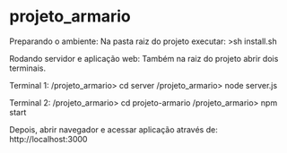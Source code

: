 # projeto_armario

Preparando o ambiente:
Na pasta raiz do projeto executar: >sh install.sh

Rodando servidor e aplicação web:
Também na raiz do projeto abrir dois terminais.

Terminal 1:
 /projeto_armario> cd server
 /projeto_armario> node server.js

Terminal 2:
 /projeto_armario> cd projeto-armario
 /projeto_armario> npm start

Depois, abrir navegador e acessar aplicação através de:
http://localhost:3000

